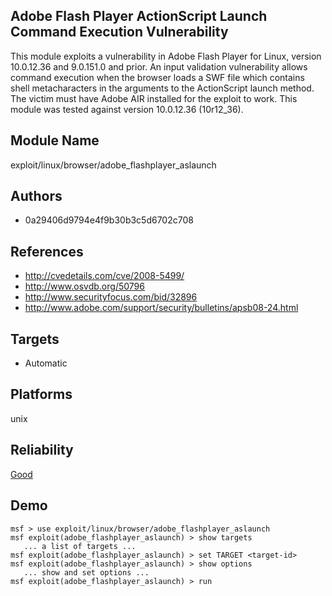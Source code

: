 ## Adobe Flash Player ActionScript Launch Command Execution Vulnerability

This module exploits a vulnerability in Adobe Flash Player 
for Linux, version 10.0.12.36 and 9.0.151.0 and prior. An 
input validation vulnerability allows command execution when 
the browser loads a SWF file which contains shell 
metacharacters in the arguments to the ActionScript launch 
method. The victim must have Adobe AIR installed for the 
exploit to work. This module was tested against version 
10.0.12.36 (10r12_36).


## Module Name
exploit/linux/browser/adobe_flashplayer_aslaunch

## Authors
* 0a29406d9794e4f9b30b3c5d6702c708


## References
* http://cvedetails.com/cve/2008-5499/
* http://www.osvdb.org/50796
* http://www.securityfocus.com/bid/32896
* http://www.adobe.com/support/security/bulletins/apsb08-24.html



## Targets
* Automatic


## Platforms
unix

## Reliability
[Good](https://github.com/rapid7/metasploit-framework/wiki/Exploit-Ranking)

## Demo

```
msf > use exploit/linux/browser/adobe_flashplayer_aslaunch
msf exploit(adobe_flashplayer_aslaunch) > show targets
   ... a list of targets ...
msf exploit(adobe_flashplayer_aslaunch) > set TARGET <target-id>
msf exploit(adobe_flashplayer_aslaunch) > show options
   ... show and set options ...
msf exploit(adobe_flashplayer_aslaunch) > run
```
    
    